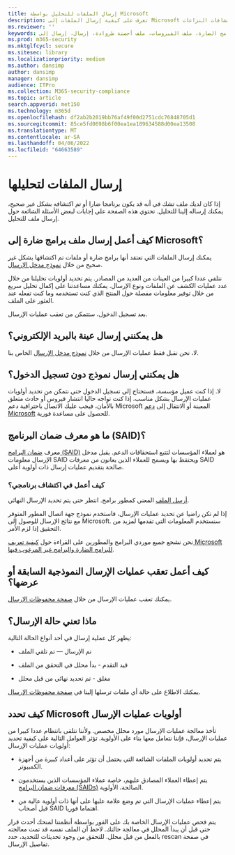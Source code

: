```yaml
---
title: إرسال الملفات للتحليل بواسطة Microsoft
description: تعرف على كيفية إرسال الملفات إلى Microsoft لتحليل البرامج الضارة، وكيفية تعقب عمليات الإرسال، واكتشافات النزاعات.
ms.reviewer: ''
keywords: الأمان، عينة تعليمات الإرسال، ملف البرامج الضارة، ملف الفيروسات، ملف أحصنة طروادة، إرسال، إرسال إلى Microsoft، إرسال عينة، فيروس، أحصنة طروادة، فيروسات، فيروسات غير مكتشفة، لا تكتشف، البريد الإلكتروني microsoft، البرامج الضارة، أعتقد أن هذا برنامج ضار، أعتقد أنه فيروس، أين يمكنني إرسال فيروس، هل هذا فيروس، MSE، لا يكشف، لا توقيع، لا اكتشاف، ملف مشبوه،  MMPC، مركز الحماية من البرامج الضارة لـ Microsoft، والباحثين، والمحلل، وWDSI، والذكاء الأمني
ms.prod: m365-security
ms.mktglfcycl: secure
ms.sitesec: library
ms.localizationpriority: medium
ms.author: dansimp
author: dansimp
manager: dansimp
audience: ITPro
ms.collection: M365-security-compliance
ms.topic: article
search.appverid: met150
ms.technology: m365d
ms.openlocfilehash: df2ab2b2019bb76af49f00d2751cdc76848705d1
ms.sourcegitcommit: 85ce5fd0698b6f00ea1ea189634588d00ea13508
ms.translationtype: MT
ms.contentlocale: ar-SA
ms.lasthandoff: 04/06/2022
ms.locfileid: "64663589"
---
```

# <a name="submit-files-for-analysis"></a>إرسال الملفات لتحليلها

إذا كان لديك ملف تشك في أنه قد يكون برنامجا ضارا أو تم اكتشافه بشكل غير صحيح، يمكنك إرساله إلينا للتحليل. تحتوي هذه الصفحة على إجابات لبعض الأسئلة الشائعة حول إرسال ملف للتحليل.

## <a name="how-do-i-send-a-malware-file-to-microsoft"></a>كيف أعمل إرسال ملف برامج ضارة إلى Microsoft؟

يمكنك إرسال الملفات التي تعتقد أنها برامج ضارة أو ملفات تم اكتشافها بشكل غير صحيح من خلال [نموذج مدخل الإرسال](https://www.microsoft.com/wdsi/filesubmission).

نتلقى عددا كبيرا من العينات من العديد من المصادر. يتم تحديد أولويات تحليلنا من خلال عدد عمليات الكشف عن الملفات ونوع الإرسال. يمكنك مساعدتنا على إكمال تحليل سريع من خلال توفير معلومات مفصلة حول المنتج الذي كنت تستخدمه وما كنت تفعله عند العثور على الملف.

بعد تسجيل الدخول، ستتمكن من تعقب عمليات الإرسال.

## <a name="can-i-send-a-sample-by-email"></a>هل يمكنني إرسال عينة بالبريد الإلكتروني؟

لا، نحن نقبل فقط عمليات الإرسال من خلال [نموذج مدخل الإرسال](https://www.microsoft.com/wdsi/filesubmission) الخاص بنا.

## <a name="can-i-submit-a-sample-without-signing-in"></a>هل يمكنني إرسال نموذج دون تسجيل الدخول؟

لا. إذا كنت عميل مؤسسة، فستحتاج إلى تسجيل الدخول حتى نتمكن من تحديد أولويات عمليات الإرسال بشكل مناسب. إذا كنت تواجه حاليا انتشار فيروس أو حادث متعلق بالأمان، فيجب عليك الاتصال باحترافية دعم Microsoft المعينة أو الانتقال إلى [دعم Microsoft](https://support.microsoft.com/) للحصول على مساعدة فورية.

## <a name="what-is-the-software-assurance-id-said"></a>ما هو معرف ضمان البرنامج (SAID)؟

معرف [ضمان البرامج (SAID)](https://www.microsoft.com/licensing/licensing-programs/software-assurance-default.aspx) هو لعملاء المؤسسات لتتبع استحقاقات الدعم. يقبل مدخل الإرسال معلومات SAID ويحتفظ بها ويسمح للعملاء الذين يعانون من معرفات SAID صالحة بتقديم عمليات إرسال ذات أولوية أعلى.

### <a name="how-do-i-dispute-the-detection-of-my-program"></a>كيف أعمل في اكتشاف برنامجي؟

[أرسل الملف](https://www.microsoft.com/wdsi/filesubmission) المعني كمطور برامج. انتظر حتى يتم تحديد الإرسال النهائي.

إذا لم تكن راضيا عن تحديد عمليات الإرسال، فاستخدم نموذج جهة اتصال المطور المتوفر مع نتائج الإرسال للوصول إلى Microsoft. سنستخدم المعلومات التي تقدمها لمزيد من التحقيق إذا لزم الأمر.

نحن نشجع جميع موردي البرامج والمطورين على القراءة حول [كيفية تعريف Microsoft للبرامج الضارة والبرامج غير المرغوب فيها](criteria.md).

## <a name="how-do-i-track-or-view-past-sample-submissions"></a>كيف أعمل تعقب عمليات الإرسال النموذجية السابقة أو عرضها؟

يمكنك تعقب عمليات الإرسال من خلال [صفحة محفوظات الإرسال](https://www.microsoft.com/wdsi/submissionhistory).

## <a name="what-does-the-submission-status-mean"></a>ماذا تعني حالة الإرسال؟

يظهر كل عملية إرسال في أحد أنواع الحالة التالية:

* تم الإرسال — تم تلقي الملف

* قيد التقدم - بدأ محلل في التحقق من الملف

* مغلق - تم تحديد نهائي من قبل محلل

يمكنك الاطلاع على حالة أي ملفات ترسلها إلينا في [صفحة محفوظات الإرسال](https://www.microsoft.com/wdsi/submissionhistory).

## <a name="how-does-microsoft-prioritize-submissions"></a>كيف تحدد Microsoft أولويات عمليات الإرسال

تأخذ معالجة عمليات الإرسال مورد محلل مخصص. ولأننا نتلقى بانتظام عددا كبيرا من عمليات الإرسال، فإننا نتعامل معها بناء على الأولوية. تؤثر العوامل التالية على كيفية تحديد أولويات عمليات الإرسال:

* يتم تحديد أولويات الملفات الشائعة التي يحتمل أن تؤثر على أعداد كبيرة من أجهزة الكمبيوتر.

* يتم إعطاء العملاء المصادق عليهم، خاصة عملاء المؤسسات الذين يستخدمون [معرفات ضمان البرامج (SAIDs)](https://www.microsoft.com/licensing/licensing-programs/software-assurance-default.aspx) الصالحة، الأولوية.

* يتم إعطاء عمليات الإرسال التي تم وضع علامة عليها على أنها ذات أولوية عالية من قبل أصحاب SAID اهتماما فوريا.

يتم فحص عمليات الإرسال الخاصة بك على الفور بواسطة أنظمتنا لمنحك أحدث قرار حتى قبل أن يبدأ المحلل في معالجة حالتك. لاحظ أن الملف نفسه قد تمت معالجته بالفعل من قبل محلل. للتحقق من وجود تحديثات للتحديد، حدد rescan في صفحة تفاصيل الإرسال.

